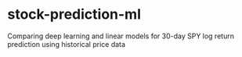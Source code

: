 # stock-prediction-ml
Comparing deep learning and linear models for 30-day SPY log return prediction using historical price data
